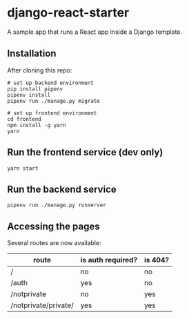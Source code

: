 # django-react-starter

A sample app that runs a React app inside a Django template.

## Installation

After cloning this repo:

```shell
# set up backend environment
pip install pipenv
pipenv install
pipenv run ./manage.py migrate

# set up frontend environment
cd frontend
npm install -g yarn
yarn
```

## Run the frontend service (dev only)

```shell
yarn start
```

## Run the backend service

```shell
pipenv run ./manage.py runserver
```

## Accessing the pages

Several routes are now available:

| route                | is auth required? | is 404? |
|----------------------|-------------------|---------|
| /                    | no                | no      |
| /auth                | yes               | no      |
| /notprivate          | no                | yes     |
| /notprivate/private/ | yes               | yes     |
